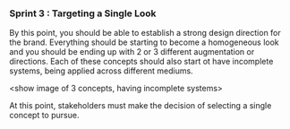 ### Sprint 3 : Targeting a Single Look

By this point, you should be able to establish a strong design direction for the brand. Everything should be starting to become a homogeneous look and you should be ending up with 2 or 3 different augmentation or directions. Each of these concepts should also start ot have incomplete systems, being applied across different mediums.

<show image of 3 concepts, having incomplete systems>

At this point, stakeholders must make the decision of selecting a single concept to pursue. 
